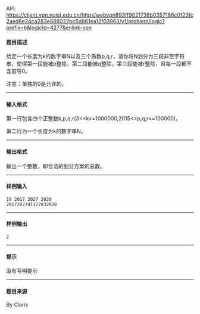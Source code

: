 API: https://client.vpn.nuist.edu.cn/https/webvpn893ff9021738b0357186c0f23fc2aed6e24ca283e886022bc5d861ea12f03963/v1/problem/logic?prefix=b&logicId=4277&enlink-vpn

#### 题目描述

给定一个长度为k的数字串N以及三个质数p,q,r，请你将N划分为三段非空字符串，使得第一段能被p整除，第二段能被q整除，第三段能被r整除，且每一段都不含前导0。

注意：单独的0是允许的。

---

#### 输入格式

第一行包含四个正整数k,p,q,r(3<=k<=1000000,2015<=p,q,r<=100000)。

第二行为一个长度为k的数字串N。

---

#### 输出格式

输出一个整数，即合法的划分方案的总数。

---

#### 样例输入
```
19 2017 2027 2029
2017202741127832029
```

---

#### 样例输出
```
2
```

---

#### 提示

没有写明提示

---

#### 题目来源

By Claris
